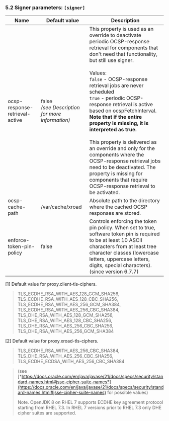 ### 5.2 Signer parameters: `[signer]`

| **Name**                       | **Default value**                                    | **Description**                                                                                                                                                                                                                                                                                                                                                                                                                                                                                                                                                                                                                                                  |
|--------------------------------|------------------------------------------------------|------------------------------------------------------------------------------------------------------------------------------------------------------------------------------------------------------------------------------------------------------------------------------------------------------------------------------------------------------------------------------------------------------------------------------------------------------------------------------------------------------------------------------------------------------------------------------------------------------------------------------------------------------------------|
| ocsp-response-retrieval-active | false <br/> _(see Description for more information)_ | This property is used as an override to deactivate periodic OCSP-response retrieval for components that don't need that functionality, but still use signer. <br/><br/> Values: <br/> `false` - OCSP-response retrieval jobs are never scheduled <br/> `true` - periodic OCSP-response retrieval is active based on ocspFetchInterval. **Note that if the entire property is missing, it is interpreted as true.** <br/><br/>  This property is delivered as an override and only for the components where the OCSP-response retrieval jobs need to be deactivated. The property is missing for components that require OCSP-response retrieval to be activated. |
| ocsp-cache-path                | /var/cache/xroad                                     | Absolute path to the directory where the cached OCSP responses are stored.                                                                                                                                                                                                                                                                                                                                                                                                                                                                                                                                                                                       |
| enforce-token-pin-policy       | false                                                | Controls enforcing the token pin policy. When set to true, software token pin is required to be at least 10 ASCII characters from at least tree character classes (lowercase letters, uppercase letters, digits, special characters). (since version 6.7.7)                                                                                                                                                                                                                                                                                                                                                                                                      |

<a id="Ref_note1"></a>[1] Default value for proxy.client-tls-ciphers.
> TLS_ECDHE_RSA_WITH_AES_128_GCM_SHA256,
> TLS_ECDHE_RSA_WITH_AES_128_CBC_SHA256,
> TLS_ECDHE_RSA_WITH_AES_256_GCM_SHA384,
> TLS_ECDHE_RSA_WITH_AES_256_CBC_SHA384,
> TLS_DHE_RSA_WITH_AES_128_GCM_SHA256,
> TLS_DHE_RSA_WITH_AES_128_CBC_SHA256,
> TLS_DHE_RSA_WITH_AES_256_CBC_SHA256,
> TLS_DHE_RSA_WITH_AES_256_GCM_SHA384

<a id="Ref_note2"></a>[2] Default value for proxy.xroad-tls-ciphers.
> TLS_ECDHE_RSA_WITH_AES_256_CBC_SHA384,
> TLS_DHE_RSA_WITH_AES_256_CBC_SHA256,
> TLS_ECDHE_ECDSA_WITH_AES_256_CBC_SHA384

> (see [*https://docs.oracle.com/en/java/javase/21/docs/specs/security/standard-names.html#jsse-cipher-suite-names*](https://docs.oracle.com/en/java/javase/21/docs/specs/security/standard-names.html#jsse-cipher-suite-names) for possible values)
>
> Note. OpenJDK 8 on RHEL 7 supports ECDHE key agreement protocol starting from RHEL 7.3. In RHEL 7 versions prior to RHEL 7.3 only DHE cipher suites are supported.